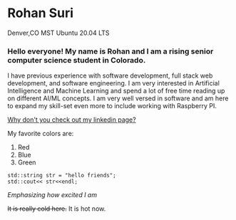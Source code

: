 # Rohan Suri #
Denver,CO MST 
Ubuntu 20.04 LTS


### Hello everyone! My name is Rohan and I am a rising senior computer science student in Colorado. ###
I have previous experience with software development, full stack web development, and software engineering.
I am very interested in Artificial Intelligence and Machine Learning and spend a lot of free time reading up 
on different AI/ML concepts. I am very well versed in software and am here to expand 
my skill-set even more to include working with Raspberry PI. 

[Why don't you check out my linkedin page?](https://www.linkedin.com/in/rohansuri17/ "Rohan's Linkedin Page")

My favorite colors are:
1. Red
2. Blue
3. Green

```
std::string str = "hello friends";
std::cout<< str<<endl;
```

*Emphasizing how excited I am*

~~It is really cold here.~~ It is hot now.
